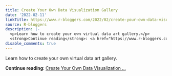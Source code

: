 ```yaml
---
title: Create Your Own Data Visualization Gallery
date: '2022-02-11'
linkTitle: https://www.r-bloggers.com/2022/02/create-your-own-data-visualization-gallery/
source: R-bloggers
description: |-
  <p>Learn how to create your own virtual data art gallery.</p>
  <strong>Continue reading</strong>: <a href="https://www.r-bloggers.com/2022/02/create-your-own-data-visualization-gallery/">Create Your Own Data Visualization ...
disable_comments: true
---
```

<p>Learn how to create your own virtual data art gallery.</p>
<strong>Continue reading</strong>: <a href="https://www.r-bloggers.com/2022/02/create-your-own-data-visualization-gallery/">Create Your Own Data Visualization ...
